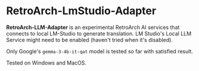 # RetroArch-LmStudio-Adapter

**RetroArch-LLM-Adapter** is an experimental RetroArch AI services that connects to local LM-Studio to generate translation. LM Studio's Local LLM Service might need to be enabled (haven't tried when it's disabled). 

Only Google's `gemma-3-4b-it-qat` model is tested so far with satisfied result. 

Tested on Windows and MacOS.
